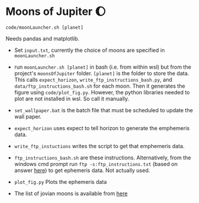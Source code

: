 # Moons of Jupiter 🌔
```
code/moonLauncher.sh [planet]
```
Needs pandas and matplotlib.

- Set `input.txt`, currently the choice of moons are specified in `moonLauncher.sh`
- run `moonLauncher.sh [planet]` in bash (i.e. from within wsl) but from the project's `moonsOfJupiter` folder. `[planet]` is the folder to store the data. This calls `expect_horizon`, `write_ftp_instructions_bash.py`, and `data/ftp_instructions_bash.sh` for each moon. Then it generates the figure using `code/plot_fig.py`. However, the python
libraries needed to plot are not installed in wsl. So call it manually.

- `set_wallpaper.bat` is the batch file that must be scheduled to update the wall
paper.

- `expect_horizon` uses expect to tell horizon to generate the emphemeris data.
- `write_ftp_instuctions` writes the script to get that emphemeris data.
- `ftp_instructions_bash.sh` are these instructions. Alternatively, from the windows cmd prompt run `ftp -s:ftp_instructions.txt` (based on answer [here](https://stackoverflow.com/questions/936108/how-to-script-ftp-upload-and-download)) to get ephemeris data. Not actually used.
- `plot_fig.py` Plots the ephemeris data
- The list of jovian moons is available from [here](https://ssd.jpl.nasa.gov/?sat_ephem)
